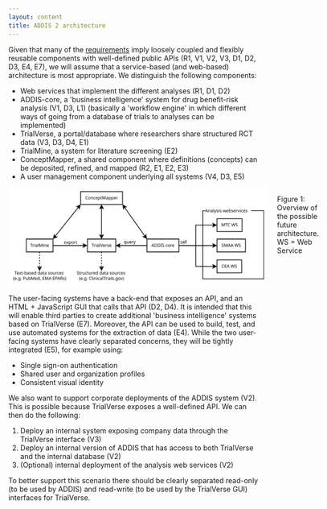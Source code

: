 ```yaml
---
layout: content
title: ADDIS 2 architecture 
---
```


Given that many of the [requirements](/software/addis2/requirements) imply loosely coupled and flexibly reusable components with well-defined public APIs (R1, V1, V2, V3, D1, D2, D3, E4, E7), we will assume that a service-based (and web-based) architecture is most appropriate. We distinguish the following components:

  - Web services that implement the different analyses (R1, D1, D2)
  - ADDIS-core, a 'business intelligence' system for drug benefit-risk analysis (V1, D3, L1) (basically a 'workflow engine' in which different ways of going from a database of trials to analyses can be implemented)
  - TrialVerse, a portal/database where researchers share structured RCT data (V3, D3, D4, E1)
  - TrialMine, a system for literature screening (E2)
  - ConceptMapper, a shared component where definitions (concepts) can be deposited, refined, and mapped (R2, E1, E2, E3)
  - A user management component underlying all systems (V4, D3, E5)

<div class="row panel" style="margin-bottom: 1rem;">
  <div class="large-12 columns">
      <img class="screen-shot" style="background: white; padding:5px;" src="/images/software/addis2/architecture.svg" alt="ADDIS 2 architecture">
      <p>Figure 1: Overview of the possible future architecture. WS = Web Service</p>
  </div>
</div>

The user-facing systems have a back-end that exposes an API, and an HTML + JavaScript GUI that calls that API (D2, D4). It is intended that this will enable third parties to create additional 'business intelligence' systems based on TrialVerse (E7). Moreover, the API can be used to build, test, and use automated systems for the extraction of data (E4). While the two user-facing systems have clearly separated concerns, they will be tightly integrated (E5), for example using:

  - Single sign-on authentication
  - Shared user and organization profiles
  - Consistent visual identity

We also want to support corporate deployments of the ADDIS system (V2). This is possible because TrialVerse exposes a well-defined API. We can then do the following:

  1. Deploy an internal system exposing company data through the TrialVerse interface (V3)
  2. Deploy an internal version of ADDIS that has access to both TrialVerse and the internal database
(V2)
  3. (Optional) internal deployment of the analysis web services (V2)

To better support this scenario there should be clearly separated read-only (to be used by ADDIS) and read-write (to be used by the TrialVerse GUI) interfaces for TrialVerse.
